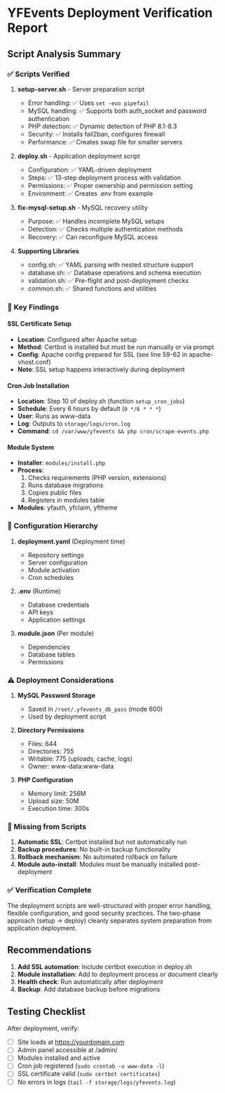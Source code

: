 # YFEvents Deployment Verification Report

## Script Analysis Summary

### ✅ Scripts Verified

1. **setup-server.sh** - Server preparation script
   - Error handling: ✅ Uses `set -euo pipefail`
   - MySQL handling: ✅ Supports both auth_socket and password authentication
   - PHP detection: ✅ Dynamic detection of PHP 8.1-8.3
   - Security: ✅ Installs fail2ban, configures firewall
   - Performance: ✅ Creates swap file for smaller servers

2. **deploy.sh** - Application deployment script
   - Configuration: ✅ YAML-driven deployment
   - Steps: ✅ 13-step deployment process with validation
   - Permissions: ✅ Proper ownership and permission setting
   - Environment: ✅ Creates .env from example

3. **fix-mysql-setup.sh** - MySQL recovery utility
   - Purpose: ✅ Handles incomplete MySQL setups
   - Detection: ✅ Checks multiple authentication methods
   - Recovery: ✅ Can reconfigure MySQL access

4. **Supporting Libraries**
   - config.sh: ✅ YAML parsing with nested structure support
   - database.sh: ✅ Database operations and schema execution
   - validation.sh: ✅ Pre-flight and post-deployment checks
   - common.sh: ✅ Shared functions and utilities

### 📍 Key Findings

#### SSL Certificate Setup
- **Location**: Configured after Apache setup
- **Method**: Certbot is installed but must be run manually or via prompt
- **Config**: Apache config prepared for SSL (see line 59-62 in apache-vhost.conf)
- **Note**: SSL setup happens interactively during deployment

#### Cron Job Installation
- **Location**: Step 10 of deploy.sh (function `setup_cron_jobs`)
- **Schedule**: Every 6 hours by default (`0 */6 * * *`)
- **User**: Runs as www-data
- **Log**: Outputs to `storage/logs/cron.log`
- **Command**: `cd /var/www/yfevents && php cron/scrape-events.php`

#### Module System
- **Installer**: `modules/install.php`
- **Process**: 
  1. Checks requirements (PHP version, extensions)
  2. Runs database migrations
  3. Copies public files
  4. Registers in modules table
- **Modules**: yfauth, yfclaim, yftheme

### 🔧 Configuration Hierarchy

1. **deployment.yaml** (Deployment time)
   - Repository settings
   - Server configuration
   - Module activation
   - Cron schedules

2. **.env** (Runtime)
   - Database credentials
   - API keys
   - Application settings

3. **module.json** (Per module)
   - Dependencies
   - Database tables
   - Permissions

### ⚠️ Deployment Considerations

1. **MySQL Password Storage**
   - Saved in `/root/.yfevents_db_pass` (mode 600)
   - Used by deployment script

2. **Directory Permissions**
   - Files: 644
   - Directories: 755
   - Writable: 775 (uploads, cache, logs)
   - Owner: www-data:www-data

3. **PHP Configuration**
   - Memory limit: 256M
   - Upload size: 50M
   - Execution time: 300s

### 📝 Missing from Scripts

1. **Automatic SSL**: Certbot installed but not automatically run
2. **Backup procedures**: No built-in backup functionality
3. **Rollback mechanism**: No automated rollback on failure
4. **Module auto-install**: Modules must be manually installed post-deployment

### ✅ Verification Complete

The deployment scripts are well-structured with proper error handling, flexible configuration, and good security practices. The two-phase approach (setup → deploy) cleanly separates system preparation from application deployment.

## Recommendations

1. **Add SSL automation**: Include certbot execution in deploy.sh
2. **Module installation**: Add to deployment process or document clearly
3. **Health check**: Run automatically after deployment
4. **Backup**: Add database backup before migrations

## Testing Checklist

After deployment, verify:
- [ ] Site loads at https://yourdomain.com
- [ ] Admin panel accessible at /admin/
- [ ] Modules installed and active
- [ ] Cron job registered (`sudo crontab -u www-data -l`)
- [ ] SSL certificate valid (`sudo certbot certificates`)
- [ ] No errors in logs (`tail -f storage/logs/yfevents.log`)